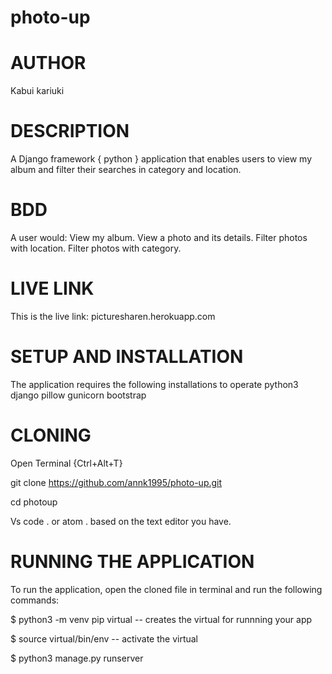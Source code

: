 # photo-up
# AUTHOR
Kabui kariuki

# DESCRIPTION
A Django framework { python } application that enables users to view my album and filter their searches in category and location.

# BDD
A user would:
View my album.
View a photo and its details.
Filter photos with location.
Filter photos with category.

# LIVE LINK

This is the live link:
picturesharen.herokuapp.com

# SETUP AND INSTALLATION

The application requires the following installations to operate
python3
django
pillow
gunicorn
bootstrap

# CLONING
Open Terminal {Ctrl+Alt+T}

git clone https://github.com/annk1995/photo-up.git

cd photoup

Vs code . or atom . based on the text editor you have.

# RUNNING THE APPLICATION
To run the application, open the cloned file in terminal and run the following commands:
 
 $  python3 -m venv pip virtual -- creates the virtual for runnning your app      
 
 $ source virtual/bin/env  -- activate  the virtual
 
 $ python3 manage.py runserver





